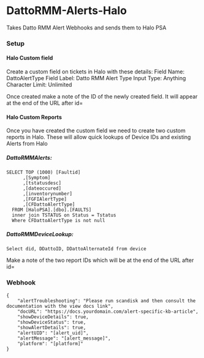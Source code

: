 # DattoRMM-Alerts-Halo
Takes Datto RMM Alert Webhooks and sends them to Halo PSA

### Setup
#### Halo Custom field
Create a custom field on tickets in Halo with these details:
Field Name: DattoAlertType
Field Label: Datto RMM Alert Type
Input Type: Anything
Character Limit: Unlimited

Once created make a note of the ID of the newly created field. It will appear at the end of the URL after id=

#### Halo Custom Reports
Once you have created the custom field we need to create two custom reports in Halo. These will allow quick lookups of Device IDs and existing Alerts from Halo

##### DattoRMMAlerts:
```
SELECT TOP (1000) [Faultid]
      ,[Symptom]
      ,[tstatusdesc]
      ,[dateoccured]
      ,[inventorynumber]
      ,[FGFIAlertType]
      ,[CFDattoAlertType]
  FROM [HaloPSA].[dbo].[FAULTS]
  inner join TSTATUS on Status = Tstatus
  Where CFDattoAlertType is not null
  ```

  ##### DattoRMMDeviceLookup:
  ```
  Select did, DDattoID, DDattoAlternateId from device
  ```

  Make a note of the two report IDs which will be at the end of the URL after id=



### Webhook
```
{
    "alertTroubleshooting": "Please run scandisk and then consult the documentation with the view docs link",
    "docURL": "https://docs.yourdomain.com/alert-specific-kb-article",
    "showDeviceDetails": true,
    "showDeviceStatus": true,
    "showAlertDetails": true,
    "alertUID": "[alert_uid]",
    "alertMessage": "[alert_message]",
	"platform": "[platform]"
}
```